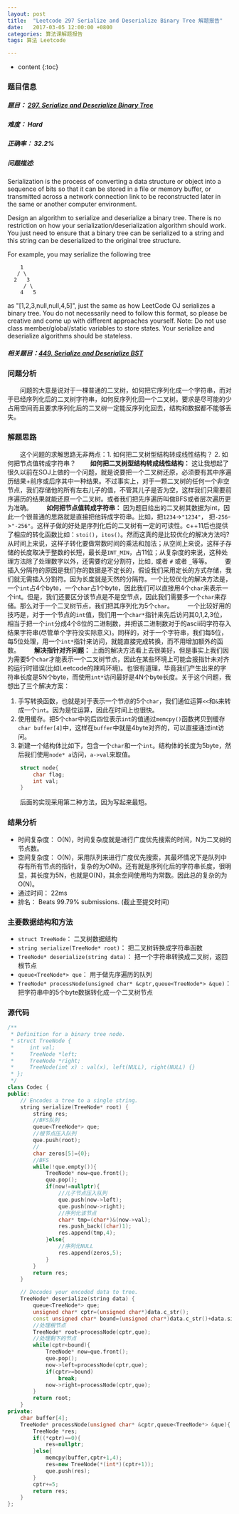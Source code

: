 ```yaml
---
layout: post
title:  "Leetcode 297 Serialize and Deserialize Binary Tree 解题报告"
date:   2017-03-05 12:00:00 +0800
categories: 算法课解题报告
tags: 算法 Leetcode

---
```


* content
{:toc}

### 题目信息

##### 题目： [297. Serialize and Deserialize Binary Tree](https://leetcode.com/problems/serialize-and-deserialize-binary-tree/?tab=Description)  

##### 难度： Hard  

##### 正确率： 32.2%  

##### 问题描述:  

Serialization is the process of converting a data structure or object into a sequence of bits so that it can be stored in a file or memory buffer, or transmitted across a network connection link to be reconstructed later in the same or another computer environment.

Design an algorithm to serialize and deserialize a binary tree. There is no restriction on how your serialization/deserialization algorithm should work. You just need to ensure that a binary tree can be serialized to a string and this string can be deserialized to the original tree structure.

For example, you may serialize the following tree

```
    1
   / \
  2   3
     / \
    4   5
```

as "[1,2,3,null,null,4,5]", just the same as how LeetCode OJ serializes a binary tree. You do not necessarily need to follow this format, so please be creative and come up with different approaches yourself.
Note: Do not use class member/global/static variables to store states. Your serialize and deserialize algorithms should be stateless.

##### 相关题目：[449. Serialize and Deserialize BST](https://leetcode.com/problems/serialize-and-deserialize-bst)

### 问题分析
　　问题的大意是说对于一棵普通的二叉树，如何把它序列化成一个字符串，而对于已经序列化后的二叉树字符串，如何反序列化回一个二叉树。要求是尽可能的少占用空间而且要求序列化后的二叉树一定能反序列化回去，结构和数据都不能够丢失。
  
### 解题思路
　　这个问题的求解思路无非两点：1. 如何把二叉树型结构转成线性结构？ 2. 如何把节点值转成字符串？
　　**如何把二叉树型结构转成线性结构：** 这让我想起了很久以前在SOJ上做的一个问题，就是说要把一个二叉树还原，必须要有其中序遍历结果+前序或后序其中一种结果。不过事实上，对于一颗二叉树的任何一个非空节点，我们存储他的所有左右儿子的值，不管其儿子是否为空，这样我们只需要前序遍历的结果就能还原一个二叉树。或者我们把先序遍历叫做BFS或者层次遍历更为准确。
　　**如何把节点值转成字符串：** 因为题目给出的二叉树其数据为int，因此一个很普通的思路就是直接把他转成字符串。比如，把`1234`->`"1234"`， 把`-256`->`"-256"`。这样子做的好处是序列化后的二叉树有一定的可读性。c++11后也提供了相应的转化函数比如：`stoi()`，`itos()`。然而这真的是比较优化的解决方法吗? 从时间上来说，这样子转化要做常数时间的乘法和加法；从空间上来说，这样子存储的长度取决于整数的长短，最长是`INT_MIN`，占11位；从复杂度的来说，这种处理方法除了处理数字以外，还需要约定分割符，比如`,` 或者 `#` 或者 `_`等等。
　　要插入分隔符的原因是我们存的数据是不定长的，假设我们采用定长的方式存储，我们就无需插入分割符。因为长度就是天然的分隔符。一个比较优化的解决方法是，一个`int`占4个byte，一个`char`占1个byte，因此我们可以直接用4个`char`来表示一个int。但是，我们还要区分该节点是不是空节点，因此我们需要多一个`char`来存储。那么对于一个二叉树节点，我们把其序列化为5个`char`。
　　一个比较好用的技巧是，对于一个节点的`int`值，我们用一个`char*`指针来先后访问其0,1,2,3位，相当于把一个`int`分成4个8位的二进制数，并把该二进制数对于的ascii码字符存入结果字符串(尽管单个字符没实际意义)。同样的，对于一个字符串，我们每5位，每5位处理，用一个`int*`指针来访问，就能直接完成转换，而不用增加额外的函数。
　　**解决指针对齐问题：** 上面的解决方法看上去很美好，但是事实上我们因为需要5个`char`才能表示一个二叉树节点，因此在某些环境上可能会报指针未对齐的运行时错误(比如Leetcode的辣鸡环境)。也很有道理，毕竟我们产生出来的字符串长度是5N个byte，而使用`int*`访问最好是4N个byte长度。关于这个问题，我想出了三个解决方案：
  1. 手写转换函数，也就是对于表示一个节点的5个`char`，我们通位运算`<<`和`&`来转成一个`int`。因为是位运算，因此在时间上也很快。
  2. 使用缓存。把5个`char`中的后四位表示`int`的值通过`memcpy()`函数拷贝到缓存`char buffer[4]`中，这样在`buffer`中就是4byte对齐的，可以直接通过int访问。
  3. 新建一个结构体比如下，包含一个`char`和一个`int`。结构体的长度为5byte，然后我们使用`node* a`访问，`a->val`来取值。
```cpp
	struct node{
		char flag;
		int val;
	}
```
　　后面的实现采用第二种方法，因为写起来最短。
  
### 结果分析

-  时间复杂度： O(N)，时间复杂度就是进行广度优先搜索的时间，N为二叉树的节点数。
-  空间复杂度： O(N)，采用队列来进行广度优先搜索，其最坏情况下是队列中存有所有节点的指针，复杂的为O(N)。还有就是序列化后的字符串长度，很明显，其长度为5N，也就是O(N)，其余空间使用均为常数。因此总的复杂的为O(N)。
-  通过时间： 22ms
-  排名： Beats 99.79% submissions. (截止至提交时间)


### 主要数据结构和方法

-  `struct TreeNode`： 二叉树数据结构
-  `string serialize(TreeNode* root)`： 把二叉树转换成字符串函数
-  `TreeNode* deserialize(string data)`： 把一个字符串转换成二叉树，返回根节点
-  `queue<TreeNode*> que`： 用于做先序遍历的队列
-  `TreeNode* processNode(unsigned char* &cptr,queue<TreeNode*> &que)`： 把字符串中的5个byte数据转化成一个二叉树节点

### 源代码

```cpp
/**
 * Definition for a binary tree node.
 * struct TreeNode {
 *     int val;
 *     TreeNode *left;
 *     TreeNode *right;
 *     TreeNode(int x) : val(x), left(NULL), right(NULL) {}
 * };
 */
class Codec {
public:
    // Encodes a tree to a single string.
    string serialize(TreeNode* root) {
        string res;
        //BFS队列
        queue<TreeNode*> que;
        //根节点压入队列
        que.push(root);
        //
        char zeros[5]={0};
        //BFS
        while(!que.empty()){
            TreeNode* now=que.front();
            que.pop();
            if(now!=nullptr){
                //儿子节点压入队列
                que.push(now->left);
                que.push(now->right);
                //序列化该节点
                char* tmp=(char*)&(now->val);
                res.push_back((char)1);
                res.append(tmp,4);
            }else{
                //序列化NULL
                res.append(zeros,5);
            }
        }
        return res;
    }

    // Decodes your encoded data to tree.
    TreeNode* deserialize(string data) {
        queue<TreeNode*> que;
        unsigned char* cptr=(unsigned char*)data.c_str();
        const unsigned char* bound=(unsigned char*)data.c_str()+data.size();
        //处理根节点
        TreeNode* root=processNode(cptr,que);
        //处理剩下的节点
        while(cptr<bound){
            TreeNode* now=que.front();
            que.pop();
            now->left=processNode(cptr,que);
            if(cptr>=bound)
                break;
            now->right=processNode(cptr,que);
        }
        return root;
    }
private:
    char buffer[4];
    TreeNode* processNode(unsigned char* &cptr,queue<TreeNode*> &que){
        TreeNode *res;
        if((*cptr)==0){
            res=nullptr;
        }else{
            memcpy(buffer,cptr+1,4);
            res=new TreeNode(*(int*)(cptr+1));
            que.push(res);
        }
        cptr+=5;
        return res;
    }
};
```